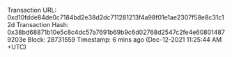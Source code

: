 Transaction URL: 0xd10fdde84de0c7184bd2e38d2dc711281213f4a98f01e1ae2307f58e8c31c12d
Transaction Hash: 0x38bd68871b10e5c8c4dc57a7691b69b9c6d02768d2547c2fe4e608014879203e
Block: 28731559
Timestamp: 6 mins ago (Dec-12-2021 11:25:44 AM +UTC)
